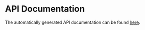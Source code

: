 # API Documentation

The automatically generated API documentation can be found [here](/external/doc/).